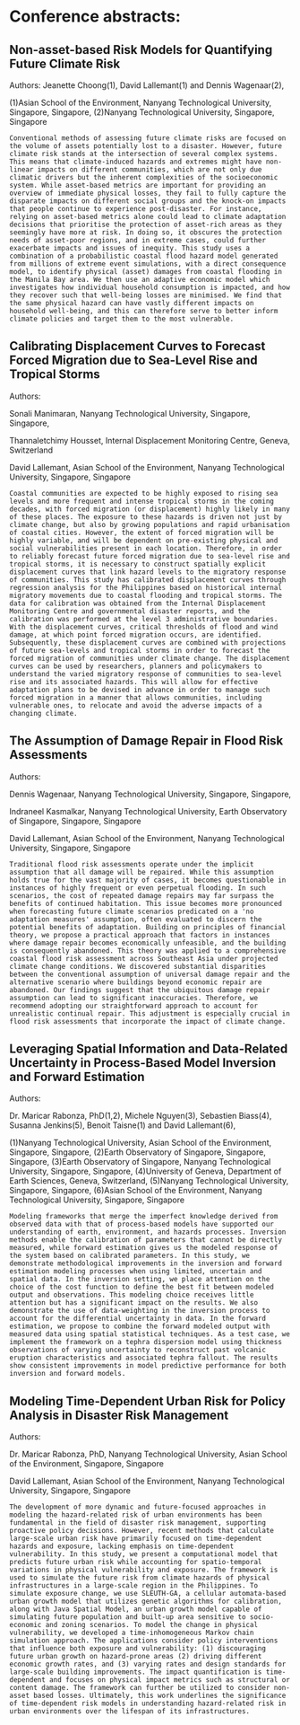 # Conference abstracts:

## Non-asset-based Risk Models for Quantifying Future Climate Risk
Authors: 
Jeanette Choong(1), David Lallemant(1) and Dennis Wagenaar(2),

(1)Asian School of the Environment, Nanyang Technological University, Singapore, Singapore, (2)Nanyang Technological University, Singapore, Singapore

`Conventional methods of assessing future climate risks are focused on the volume of assets potentially lost to a disaster. However, future climate risk stands at the intersection of several complex systems. This means that climate-induced hazards and extremes might have non-linear impacts on different communities, which are not only due climatic drivers but the inherent complexities of the socioeconomic system. While asset-based metrics are important for providing an overview of immediate physical losses, they fail to fully capture the disparate impacts on different social groups and the knock-on impacts that people continue to experience post-disaster. For instance, relying on asset-based metrics alone could lead to climate adaptation decisions that prioritise the protection of asset-rich areas as they seemingly have more at risk. In doing so, it obscures the protection needs of asset-poor regions, and in extreme cases, could further exacerbate impacts and issues of inequity. This study uses a combination of a probabilistic coastal flood hazard model generated from millions of extreme event simulations, with a direct consequence model, to identify physical (asset) damages from coastal flooding in the Manila Bay area. We then use an adaptive economic model which investigates how individual household consumption is impacted, and how they recover such that well-being losses are minimised. We find that the same physical hazard can have vastly different impacts on household well-being, and this can therefore serve to better inform climate policies and target them to the most vulnerable.
`
## Calibrating Displacement Curves to Forecast Forced Migration due to Sea-Level Rise and Tropical Storms
Authors: 

Sonali Manimaran, Nanyang Technological University, Singapore, Singapore, 

Thannaletchimy Housset, Internal Displacement Monitoring Centre, Geneva, Switzerland

David Lallemant, Asian School of the Environment, Nanyang Technological University, Singapore, Singapore

`Coastal communities are expected to be highly exposed to rising sea levels and more frequent and intense tropical storms in the coming decades, with forced migration (or displacement) highly likely in many of these places. The exposure to these hazards is driven not just by climate change, but also by growing populations and rapid urbanisation of coastal cities. However, the extent of forced migration will be highly variable, and will be dependent on pre-existing physical and social vulnerabilities present in each location. Therefore, in order to reliably forecast future forced migration due to sea-level rise and tropical storms, it is necessary to construct spatially explicit displacement curves that link hazard levels to the migratory response of communities. This study has calibrated displacement curves through regression analysis for the Philippines based on historical internal migratory movements due to coastal flooding and tropical storms. The data for calibration was obtained from the Internal Displacement Monitoring Centre and governmental disaster reports, and the calibration was performed at the level 3 administrative boundaries. With the displacement curves, critical thresholds of flood and wind damage, at which point forced migration occurs, are identified. Subsequently, these displacement curves are combined with projections of future sea-levels and tropical storms in order to forecast the forced migration of communities under climate change. The displacement curves can be used by researchers, planners and policymakers to understand the varied migratory response of communities to sea-level rise and its associated hazards. This will allow for effective adaptation plans to be devised in advance in order to manage such forced migration in a manner that allows communities, including vulnerable ones, to relocate and avoid the adverse impacts of a changing climate.
`
## The Assumption of Damage Repair in Flood Risk Assessments
Authors: 

Dennis Wagenaar, Nanyang Technological University, Singapore, Singapore,

Indraneel Kasmalkar, Nanyang Technological University, Earth Observatory of Singapore, Singapore, Singapore

David Lallemant, Asian School of the Environment, Nanyang Technological University, Singapore, Singapore

`Traditional flood risk assessments operate under the implicit assumption that all damage will be repaired. While this assumption holds true for the vast majority of cases, it becomes questionable in instances of highly frequent or even perpetual flooding. In such scenarios, the cost of repeated damage repairs may far surpass the benefits of continued habitation. This issue becomes more pronounced when forecasting future climate scenarios predicated on a 'no adaptation measures' assumption, often evaluated to discern the potential benefits of adaptation. Building on principles of financial theory, we propose a practical approach that factors in instances where damage repair becomes economically unfeasible, and the building is consequently abandoned. This theory was applied to a comprehensive coastal flood risk assessment across Southeast Asia under projected climate change conditions. We discovered substantial disparities between the conventional assumption of universal damage repair and the alternative scenario where buildings beyond economic repair are abandoned. Our findings suggest that the ubiquitous damage repair assumption can lead to significant inaccuracies. Therefore, we recommend adopting our straightforward approach to account for unrealistic continual repair. This adjustment is especially crucial in flood risk assessments that incorporate the impact of climate change.
`
## Leveraging Spatial Information and Data-Related Uncertainty in Process-Based Model Inversion and Forward Estimation

Authors: 

Dr. Maricar Rabonza, PhD(1,2), Michele Nguyen(3), Sebastien Biass(4), Susanna Jenkins(5), Benoit Taisne(1) and David Lallemant(6),

(1)Nanyang Technological University, Asian School of the Environment, Singapore, Singapore, (2)Earth Observatory of Singapore, Singapore, Singapore, (3)Earth Observatory of Singapore, Nanyang Technological University, Singapore, Singapore, (4)University of Geneva, Department of Earth Sciences, Geneva, Switzerland, (5)Nanyang Technological University, Singapore, Singapore, (6)Asian School of the Environment, Nanyang Technological University, Singapore, Singapore

`Modeling frameworks that merge the imperfect knowledge derived from observed data with that of process-based models have supported our understanding of earth, environment, and hazards processes. Inversion methods enable the calibration of parameters that cannot be directly measured, while forward estimation gives us the modeled response of the system based on calibrated parameters. In this study, we demonstrate methodological improvements in the inversion and forward estimation modeling processes when using limited, uncertain and spatial data. In the inversion setting, we place attention on the choice of the cost function to define the best fit between modeled output and observations. This modeling choice receives little attention but has a significant impact on the results. We also demonstrate the use of data-weighting in the inversion process to account for the differential uncertainty in data. In the forward estimation, we propose to combine the forward modeled output with measured data using spatial statistical techniques. As a test case, we implement the framework on a tephra dispersion model using thickness observations of varying uncertainty to reconstruct past volcanic eruption characteristics and associated tephra fallout. The results show consistent improvements in model predictive performance for both inversion and forward models.
`
## Modeling Time-Dependent Urban Risk for Policy Analysis in Disaster Risk Management
Authors: 

Dr. Maricar Rabonza, PhD, Nanyang Technological University, Asian School of the Environment, Singapore, Singapore

David Lallemant, Asian School of the Environment, Nanyang Technological University, Singapore, Singapore

`The development of more dynamic and future-focused approaches in modeling the hazard-related risk of urban environments has been fundamental in the field of disaster risk management, supporting proactive policy decisions. However, recent methods that calculate large-scale urban risk have primarily focused on time-dependent hazards and exposure, lacking emphasis on time-dependent vulnerability. In this study, we present a computational model that predicts future urban risk while accounting for spatio-temporal variations in physical vulnerability and exposure. The framework is used to simulate the future risk from climate hazards of physical infrastructures in a large-scale region in the Philippines. To simulate exposure change, we use SLEUTH-GA, a cellular automata-based urban growth model that utilizes genetic algorithms for calibration, along with Java Spatial Model, an urban growth model capable of simulating future population and built-up area sensitive to socio-economic and zoning scenarios. To model the change in physical vulnerability, we developed a time-inhomogeneous Markov chain simulation approach. The applications consider policy interventions that influence both exposure and vulnerability: (1) discouraging future urban growth on hazard-prone areas (2) driving different economic growth rates, and (3) varying rates and design standards for large-scale building improvements. The impact quantification is time-dependent and focuses on physical impact metrics such as structural or content damage. The framework can further be utilized to consider non-asset based losses. Ultimately, this work underlines the significance of time-dependent risk models in understanding hazard-related risk in urban environments over the lifespan of its infrastructures.
`
